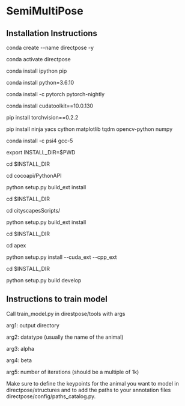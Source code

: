 # SemiMultiPose

## Installation Instructions

conda create --name directpose -y

conda activate directpose

conda install ipython pip

conda install python=3.6.10

conda install -c pytorch pytorch-nightly

conda install cudatoolkit==10.0.130

pip install torchvision==0.2.2

pip install ninja yacs cython matplotlib tqdm opencv-python numpy

conda install -c psi4 gcc-5

export INSTALL_DIR=$PWD

cd $INSTALL_DIR

cd cocoapi/PythonAPI

python setup.py build_ext install

cd $INSTALL_DIR

cd cityscapesScripts/

python setup.py build_ext install

cd $INSTALL_DIR

cd apex

python setup.py install --cuda_ext --cpp_ext

cd $INSTALL_DIR

python setup.py build develop


## Instructions to train model
Call train_model.py in direstpose/tools  with args

arg1: output directory

arg2: datatype (usually the name of the animal)

arg3: alpha

arg4: beta

arg5: number of iterations (should be a multiple of 1k)

Make sure to define the keypoints for the animal you want to model in directpose/structures and to add the paths to your annotation files directpose/config/paths_catalog.py.
